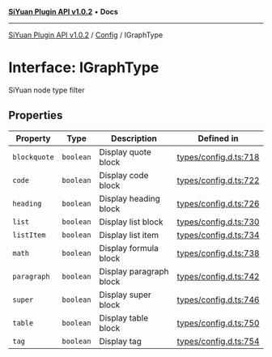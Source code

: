 [**SiYuan Plugin API v1.0.2**](../../../README.md) • **Docs**

---

[SiYuan Plugin API v1.0.2](../../../README.md) / [Config](../README.md) / IGraphType

# Interface: IGraphType

SiYuan node type filter

## Properties

| Property     | Type      | Description             | Defined in                                                                                     |
| ------------ | --------- | ----------------------- | ---------------------------------------------------------------------------------------------- |
| `blockquote` | `boolean` | Display quote block     | [types/config.d.ts:718](https://github.com/siyuan-note/petal/tree/main/types/config.d.ts#L718) |
| `code`       | `boolean` | Display code block      | [types/config.d.ts:722](https://github.com/siyuan-note/petal/tree/main/types/config.d.ts#L722) |
| `heading`    | `boolean` | Display heading block   | [types/config.d.ts:726](https://github.com/siyuan-note/petal/tree/main/types/config.d.ts#L726) |
| `list`       | `boolean` | Display list block      | [types/config.d.ts:730](https://github.com/siyuan-note/petal/tree/main/types/config.d.ts#L730) |
| `listItem`   | `boolean` | Display list item       | [types/config.d.ts:734](https://github.com/siyuan-note/petal/tree/main/types/config.d.ts#L734) |
| `math`       | `boolean` | Display formula block   | [types/config.d.ts:738](https://github.com/siyuan-note/petal/tree/main/types/config.d.ts#L738) |
| `paragraph`  | `boolean` | Display paragraph block | [types/config.d.ts:742](https://github.com/siyuan-note/petal/tree/main/types/config.d.ts#L742) |
| `super`      | `boolean` | Display super block     | [types/config.d.ts:746](https://github.com/siyuan-note/petal/tree/main/types/config.d.ts#L746) |
| `table`      | `boolean` | Display table block     | [types/config.d.ts:750](https://github.com/siyuan-note/petal/tree/main/types/config.d.ts#L750) |
| `tag`        | `boolean` | Display tag             | [types/config.d.ts:754](https://github.com/siyuan-note/petal/tree/main/types/config.d.ts#L754) |

